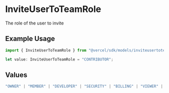 # InviteUserToTeamRole

The role of the user to invite

## Example Usage

```typescript
import { InviteUserToTeamRole } from "@vercel/sdk/models/inviteusertoteamop.js";

let value: InviteUserToTeamRole = "CONTRIBUTOR";
```

## Values

```typescript
"OWNER" | "MEMBER" | "DEVELOPER" | "SECURITY" | "BILLING" | "VIEWER" | "CONTRIBUTOR"
```